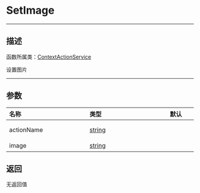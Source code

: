 # SetImage
-----------------------------------------------------------------------------------------
## 描述

函数所属类：[ContextActionService](/Api/Class/Input/ContextActionService.md)

设置图片

-----------------------------------------------------------------------------------------
## 参数

|<div style="width:200px">**名称**</div>|<div style="width:200px">**类型**</div>|<div style="width:200px">**默认**</div>|<div style="width:345px">**描述**</div>|
|:--------------------|:--------------------|:--------------------|:--------------------|
|actionName|[string](/Api/DataType/string.md)||自定义的名称，对应`BindAction`中使用的绑定名称|
|image|[string](/Api/DataType/string.md)||图片名|

## 返回

无返回值
